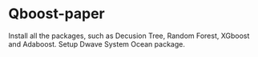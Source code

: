 # Qboost-paper
Install all the packages, such as Decusion Tree, Random Forest, XGboost and Adaboost. Setup Dwave System Ocean package.
